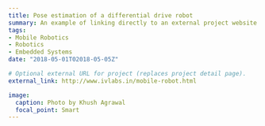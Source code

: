 ```yaml
---
title: Pose estimation of a differential drive robot
summary: An example of linking directly to an external project website using `external_link`.
tags:
- Mobile Robotics
- Robotics
- Embedded Systems
date: "2018-05-01T02018-05-05Z"

# Optional external URL for project (replaces project detail page).
external_link: http://www.ivlabs.in/mobile-robot.html

image:
  caption: Photo by Khush Agrawal
  focal_point: Smart
---
```

